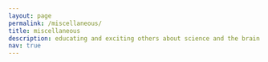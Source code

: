 ```yaml
---
layout: page
permalink: /miscellaneous/
title: miscellaneous
description: educating and exciting others about science and the brain
nav: true
---
```

